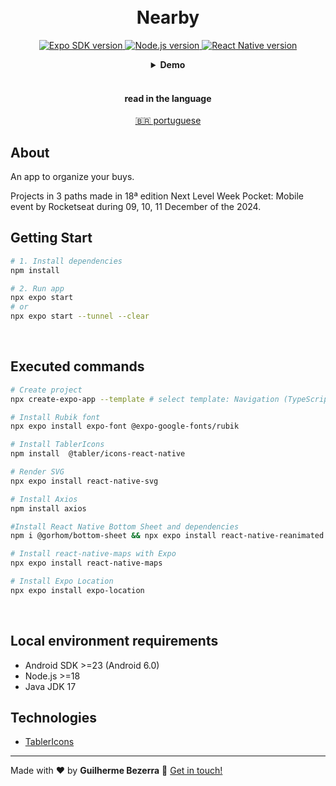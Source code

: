 <h1 align="center">
    <br>
    Nearby
</h1>

<p align="center">
  <a href="https://expo.dev">
    <img alt="Expo SDK version" src="https://img.shields.io/badge/expo--sdk-v52.0.17-blue?logo=expo&labelColor=20232A&color=5a5a5a">
  </a>

  <a href="https://nodejs.org">
    <img alt="Node.js version" src="https://img.shields.io/badge/node.js-v20.15.1-43853D?style=flat&logo=node.js&logoColor=white&labelColor=43853D&color=5a5a5a">
  </a>

  <a href="https://reactnative.dev">
    <img alt="React Native version" src="https://img.shields.io/badge/react--native-v0.76.3-blue?logo=react&labelColor=20232A&color=5a5a5a">
  </a>
</p>

<div align="center">
  <details>
  <summary><b>Demo</b></summary>
  <div style="width: 90%;">
    <img alt="app usage application demonstration" src="demo.gif" />
  </div>
  </details>
</div>

<br>

<div align="center">
  <h4 align="center">read in the language</h4>
  <a href="" hreflang="pt-br" alt="pt-br">🇧🇷 portuguese
  </a>
</div>

## About

An app to organize your buys.

Projects in 3 paths made in 18ª edition Next Level Week Pocket: Mobile event by Rocketseat during 09, 10, 11 December of the 2024.

## Getting Start

```Bash
# 1. Install dependencies
npm install

# 2. Run app
npx expo start
# or
npx expo start --tunnel --clear
```

<br>

## Executed commands

```bash
# Create project
npx create-expo-app --template # select template: Navigation (TypeScript)

# Install Rubik font
npx expo install expo-font @expo-google-fonts/rubik

# Install TablerIcons
npm install  @tabler/icons-react-native

# Render SVG
npx expo install react-native-svg

# Install Axios
npm install axios

#Install React Native Bottom Sheet and dependencies
npm i @gorhom/bottom-sheet && npx expo install react-native-reanimated react-native-gesture-handler

# Install react-native-maps with Expo
npx expo install react-native-maps

# Install Expo Location
npx expo install expo-location
```

<br>

## Local environment requirements

- Android SDK >=23 (Android 6.0)
- Node.js >=18
- Java JDK 17

## Technologies

- [TablerIcons](https://tabler.io/icons "TablerIcons")

---

Made with ❤️ by **Guilherme Bezerra** 👋 [Get in touch!](https://www.linkedin.com/in/gbdsantos "LinkedIn - Guilherme Bezerra")